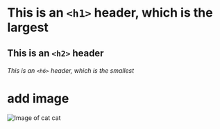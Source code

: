 # This is an `<h1>` header, which is the largest
## This is an `<h2>` header
###### This is an `<h6>` header, which is the smallest

# add image
![Image of cat cat](https://octodex.github.com/images/yaktocat.png)
